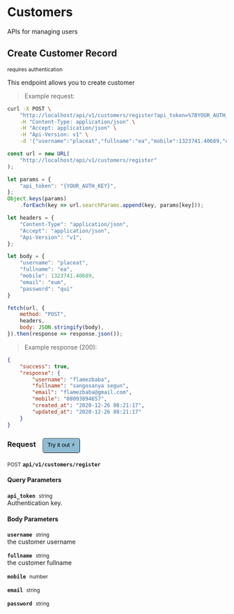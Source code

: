 # Customers

APIs for managing users

## Create Customer Record

<small class="badge badge-darkred">requires authentication</small>

This endpoint allows you to create customer

> Example request:

```bash
curl -X POST \
    "http://localhost/api/v1/customers/register?api_token=%7BYOUR_AUTH_KEY%7D" \
    -H "Content-Type: application/json" \
    -H "Accept: application/json" \
    -H "Api-Version: v1" \
    -d '{"username":"placeat","fullname":"ea","mobile":1323741.40689,"email":"eum","password":"qui"}'

```

```javascript
const url = new URL(
    "http://localhost/api/v1/customers/register"
);

let params = {
    "api_token": "{YOUR_AUTH_KEY}",
};
Object.keys(params)
    .forEach(key => url.searchParams.append(key, params[key]));

let headers = {
    "Content-Type": "application/json",
    "Accept": "application/json",
    "Api-Version": "v1",
};

let body = {
    "username": "placeat",
    "fullname": "ea",
    "mobile": 1323741.40689,
    "email": "eum",
    "password": "qui"
}

fetch(url, {
    method: "POST",
    headers,
    body: JSON.stringify(body),
}).then(response => response.json());
```


> Example response (200):

```json
{
    "success": true,
    "response": {
        "username": "flamezbaba",
        "fullname": "sangosanya segun",
        "email": "flamezbaba@gmail.com",
        "mobile": "08093894657",
        "created_at": "2020-12-26 08:21:17",
        "updated_at": "2020-12-26 08:21:17"
    }
}
```
<div id="execution-results-POSTapi-v1-customers-register" hidden>
    <blockquote>Received response<span id="execution-response-status-POSTapi-v1-customers-register"></span>:</blockquote>
    <pre class="json"><code id="execution-response-content-POSTapi-v1-customers-register"></code></pre>
</div>
<div id="execution-error-POSTapi-v1-customers-register" hidden>
    <blockquote>Request failed with error:</blockquote>
    <pre><code id="execution-error-message-POSTapi-v1-customers-register"></code></pre>
</div>
<form id="form-POSTapi-v1-customers-register" data-method="POST" data-path="api/v1/customers/register" data-authed="1" data-hasfiles="0" data-headers='{"Content-Type":"application\/json","Accept":"application\/json","Api-Version":"v1"}' onsubmit="event.preventDefault(); executeTryOut('POSTapi-v1-customers-register', this);">
<h3>
    Request&nbsp;&nbsp;&nbsp;
        <button type="button" style="background-color: #8fbcd4; padding: 5px 10px; border-radius: 5px; border-width: thin;" id="btn-tryout-POSTapi-v1-customers-register" onclick="tryItOut('POSTapi-v1-customers-register');">Try it out ⚡</button>
    <button type="button" style="background-color: #c97a7e; padding: 5px 10px; border-radius: 5px; border-width: thin;" id="btn-canceltryout-POSTapi-v1-customers-register" onclick="cancelTryOut('POSTapi-v1-customers-register');" hidden>Cancel</button>&nbsp;&nbsp;
    <button type="submit" style="background-color: #6ac174; padding: 5px 10px; border-radius: 5px; border-width: thin;" id="btn-executetryout-POSTapi-v1-customers-register" hidden>Send Request 💥</button>
    </h3>
<p>
<small class="badge badge-black">POST</small>
 <b><code>api/v1/customers/register</code></b>
</p>
<h4 class="fancy-heading-panel"><b>Query Parameters</b></h4>
<p>
<b><code>api_token</code></b>&nbsp;&nbsp;<small>string</small>  &nbsp;
<input type="text" name="api_token" data-endpoint="POSTapi-v1-customers-register" data-component="query" required  hidden>
<br>
Authentication key.</p>
<h4 class="fancy-heading-panel"><b>Body Parameters</b></h4>
<p>
<b><code>username</code></b>&nbsp;&nbsp;<small>string</small>  &nbsp;
<input type="text" name="username" data-endpoint="POSTapi-v1-customers-register" data-component="body" required  hidden>
<br>
the customer username</p>
<p>
<b><code>fullname</code></b>&nbsp;&nbsp;<small>string</small>  &nbsp;
<input type="text" name="fullname" data-endpoint="POSTapi-v1-customers-register" data-component="body" required  hidden>
<br>
the customer fullname</p>
<p>
<b><code>mobile</code></b>&nbsp;&nbsp;<small>number</small>  &nbsp;
<input type="number" name="mobile" data-endpoint="POSTapi-v1-customers-register" data-component="body" required  hidden>
<br>
</p>
<p>
<b><code>email</code></b>&nbsp;&nbsp;<small>string</small>  &nbsp;
<input type="text" name="email" data-endpoint="POSTapi-v1-customers-register" data-component="body" required  hidden>
<br>
</p>
<p>
<b><code>password</code></b>&nbsp;&nbsp;<small>string</small>  &nbsp;
<input type="text" name="password" data-endpoint="POSTapi-v1-customers-register" data-component="body" required  hidden>
<br>
</p>

</form>



